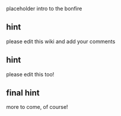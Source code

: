 placeholder intro to the bonfire

## hint
please edit this wiki and add your comments

## hint
please edit this too!

## final hint
more to come, of course!